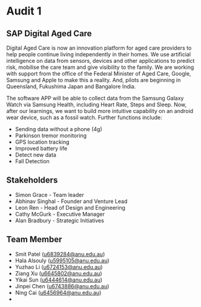 # Audit 1

## SAP Digital Aged Care

Digital Aged Care is now an innovation platform for aged care providers to help people continue living independently in their homes. We use artificial intelligence on data from sensors, devices and other applications to predict risk, mobilise the care team and give visibility to the family.
We are working with support from the office of the Federal Minister of Aged Care, Google, Samsung and Apple to make this a reality. And, pilots are beginning in Queensland, Fukushima Japan and Bangalore India.

The software APP will be able to collect data from the Samsung Galaxy Watch via Samsung Health, including Heart Rate, Steps and Sleep. Now, after our learnings, we want to build more intuitive capability on an android wear device, such as a fossil watch.
Further functions include:
* Sending data without a phone (4g)
* Parkinson tremor monitoring
* GPS location tracking
* Improved battery life
* Detect new data
* Fall Detection

## Stakeholders
* Simon Grace - Team leader
* Abhinav Singhal - Founder and Venture Lead
* Leon Ren - Head of Design and Engineering
* Cathy McGurk - Executive Manager
* Alan Bradbury - Strategic Initiatives

## Team Member

* Smit Patel (u6839284@anu.edu.au)
* Hala Alsouly (u5995105@anu.edu.au)
* Yuzhao Li (u6724153@anu.edu.au)
* Ziang Xu (u6645802@anu.edu.au)
* Yikai Sun (u6444614@anu.edu.au)
* Jinpei Chen (u6743886@anu.edu.au)
* Ning Cai (u6456964@anu.edu.au)
* 
